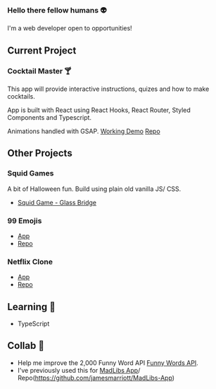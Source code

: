 ### Hello there fellow humans :alien:

I'm a web developer open to opportunities!


## Current Project
### Cocktail Master :cocktail:

This app will provide interactive instructions, quizes and how to make cocktails.

App is built with React using React Hooks, React Router, Styled Components and Typescript.

Animations handled with GSAP.
[Working Demo](https://cocktailking.netlify.app/)
[Repo](https://github.com/jamesmarriott/CocktailKing)


## Other Projects
### Squid Games
A bit of Halloween fun. Build using plain old vanilla JS/ CSS.
- [Squid Game - Glass Bridge ](https://jamesmarriott.github.io/SquidGame/)

### 99 Emojis
- [App](https://99emojis.netlify.app/)
- [Repo](https://github.com/jamesmarriott/99emojis)

### Netflix Clone
- [App](https://netflix-cloned-app.netlify.app)
- [Repo](https://github.com/jamesmarriott/MadLibs-App)


## Learning :seedling:
- TypeScript

## Collab 👯
- Help me improve the 2,000 Funny Word API [Funny Words API](https://github.com/jamesmarriott/FunnyWordsAPI).
- I've previously used this for [MadLibs App](https://madlibzapp.netlify.app/)/ Repo(https://github.com/jamesmarriott/MadLibs-App)
